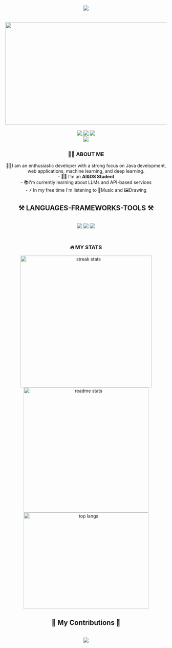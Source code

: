 <h1 align="center">
  <img src="https://readme-typing-svg.herokuapp.com/?font=Righteous&size=35&center=true&vCenter=true&width=500&height=70&duration=4000&lines=Hi+There!+👋;+I'M+SANJAY+KUMAR+K!;" />
</h1>
<br>
<div align="center">
  <img height="320px" width="650px" src="https://user-images.githubusercontent.com/74038190/225813708-98b745f2-7d22-48cf-9150-083f1b00d6c9.gif" />
</div>
<br>

<!-- buttons-->
<div align="center">
  <a href="mailto:sanjaysanthoshkumar2003@gmail.com">
    <img src="https://img.shields.io/badge/Gmail-333333?style=for-the-badge&logo=gmail&logoColor=red" />
  </a>
  <a href="https://linkedin.com/in/Sanjaykumar13055" target="blank">
    <img src="https://img.shields.io/badge/LinkedIn-0077B5?style=for-the-badge&logo=linkedin&logoColor=white" target="blank" />
  </a>
  <a href="https://sanjaykumark.netlify.app/" target="blank">
    <img src="https://img.shields.io/badge/Portfolio-FF5722?style=for-the-badge&logo=todoist&logoColor=white" target="blank" />
  </a>
</div>

<!--vistor badge-->
<div align="center">
  <img src="https://visitor-badge.laobi.icu/badge?page_id=Sanjaykumar13055.Sanjaykumar13055&" />
</div>

<!--AboutMe-->
## <h3 align="center">👩‍💻  ABOUT ME</h3>
<p align="center">
  👨‍💻I am an enthusiastic developer with a strong focus on Java development, web applications, machine learning, and deep learning.<br>
  - 👨‍🎓 I’m an <b> AI&DS Student </b> <br>
  - 📚I'm currently learning about LLMs and API-based services<br>
  - ⚡ In my free time I'm listening to 🎵Music and 🖼️Drawing
</p>

## <h2 align="center">⚒️ LANGUAGES-FRAMEWORKS-TOOLS ⚒️</h2>
<br/>
<div align="center">
  <img src="https://skillicons.dev/icons?i=react,bootstrap,js,html,css,vscode,github,tailwind,git,r" /> 
  <img src="https://upload.wikimedia.org/wikipedia/commons/thumb/d/d0/Google_Colaboratory_SVG_Logo.svg/50px-Google_Colaboratory_SVG_Logo.svg.png" />
  <img src="https://skillicons.dev/icons?i=nodejs,python,aws,c,cpp,java,mysql,flask" /><br>
</div>

<br/>

## <h3 align="center">🔥 MY STATS </h3>

<div align="center">
  <img width=410 src="https://github-readme-streak-stats-salesp07.vercel.app/?user=Sanjaykumar13055&count_private=true&theme=react&border_radius=10" alt="streak stats"/>
  <img width=390 src="https://github-readme-stats-salesp07.vercel.app/api?username=Sanjaykumar13055&count_private=true&show_icons=true&theme=react&rank_icon=github&border_radius=10" alt="readme stats" />
  <br/>
  <img width=390 height=300 align="center" src="https://github-readme-stats-salesp07.vercel.app/api/top-langs/?username=Sanjaykumar13055&hide=HTML&langs_count=8&layout=compact&theme=react&border_radius=10&size_weight=0.5&count_weight=0.5&exclude_repo=github-readme-stats" alt="top langs" />
</div>

<div align="center">
  <h2>🐍 My Contributions 🐍</h2>
  <br>
  <img src="https://raw.githubusercontent.com/Sanjaykumar13055/Sanjaykumar13055/output/github-contribution-grid-snake.svg" />
  <br/><br/><br/>
</div>
